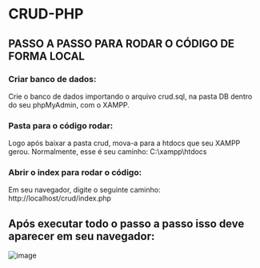 # CRUD-PHP

<h2>PASSO A PASSO PARA RODAR O CÓDIGO DE FORMA LOCAL</h2>

<h3>Criar banco de dados:</h3>

  <p>Crie o banco de dados importando o arquivo crud.sql, na pasta DB dentro do seu phpMyAdmin, com o XAMPP.</p>

<h3>Pasta para o código rodar:</h3>

<p>Logo após baixar a pasta crud, mova-a para a htdocs que seu XAMPP gerou. Normalmente, esse é seu caminho: C:\xampp\htdocs</p>

<h3>Abrir o index para rodar o código:</h3>

<p>Em seu navegador, digite o seguinte caminho: http://localhost/crud/index.php</p>

<h2>Após executar todo o passo a passo isso deve aparecer em seu navegador:</h2>

![image](https://github.com/user-attachments/assets/7c12fb3d-ce96-41e2-b726-e0dbceb25496)
